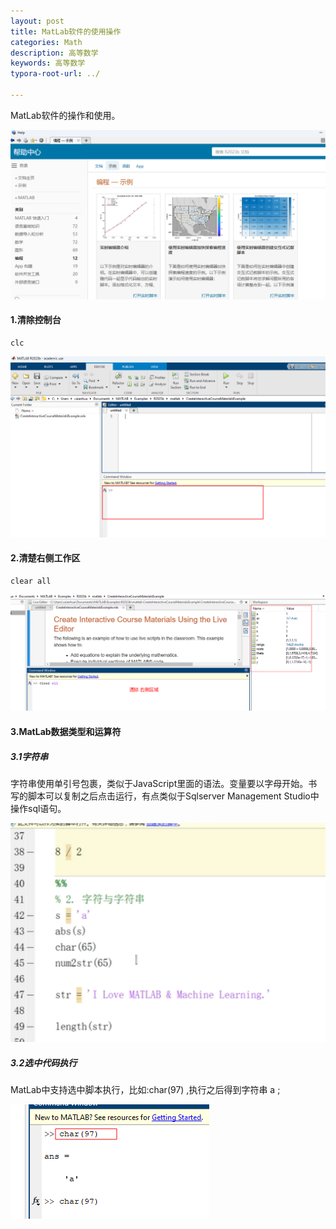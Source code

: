 ```yaml
---
layout: post
title: MatLab软件的使用操作
categories: Math
description: 高等数学
keywords: 高等数学
typora-root-url: ../

---
```


MatLab软件的操作和使用。

![image-20231125163442559](/images/posts/image-20231125163442559.png)

#### 1.清除控制台

```shell
clc
```

![image-20231125163523074](/images/posts/image-20231125163523074.png)

#### 2.清楚右侧工作区

```shell
clear all
```

![image-20231125163954096](/images/posts/image-20231125163954096.png)

#### 3.MatLab数据类型和运算符

##### 3.1字符串

字符串使用单引号包裹，类似于JavaScript里面的语法。变量要以字母开始。书写的脚本可以复制之后点击运行，有点类似于Sqlserver Management Studio中操作sql语句。

![image-20231125164122953](/images/posts/image-20231125164122953.png)

##### 3.2选中代码执行

MatLab中支持选中脚本执行，比如:char(97) ,执行之后得到字符串 a ;

![image-20231125164446169](/images/posts/image-20231125164446169.png)
